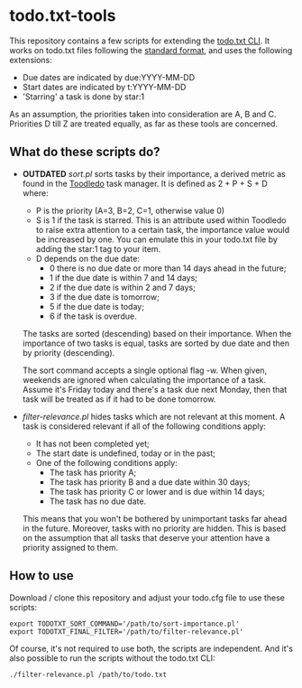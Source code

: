 todo.txt-tools
==============

This repository contains a few scripts for extending the [todo.txt CLI][1]. It
works on todo.txt files following the [standard format][3], and uses the
following extensions:

* Due dates are indicated by due:YYYY-MM-DD
* Start dates are indicated by t:YYYY-MM-DD
* 'Starring' a task is done by star:1

As an assumption, the priorities taken into consideration are A, B and C.
Priorities D till Z are treated equally, as far as these tools are concerned.

What do these scripts do?
-------------------------

* **OUTDATED** *sort.pl* sorts tasks by their importance, a derived metric as
  found in the [Toodledo][2] task manager. It is defined as 2 + P + S + D
  where:

    * P is the priority (A=3, B=2, C=1, otherwise value 0)
    * S is 1 if the task is starred. This is an attribute used within Toodledo
      to raise extra attention to a certain task, the importance value would be
      increased by one. You can emulate this in your todo.txt file by adding
      the star:1 tag to your item.
    * D depends on the due date:
        * 0 there is no due date or more than 14 days ahead in the future;
        * 1 if the due date is within 7 and 14 days;
        * 2 if the due date is within 2 and 7 days;
        * 3 if the due date is tomorrow;
        * 5 if the due date is today;
        * 6 if the task is overdue.

  The tasks are sorted (descending) based on their importance. When the
  importance of two tasks is equal, tasks are sorted by due date and then by
  priority (descending).

  The sort command accepts a single optional flag -w. When given, weekends are
  ignored when calculating the importance of a task. Assume it's Friday today
  and there's a task due next Monday, then that task will be treated as if it had
  to be done tomorrow.

* *filter-relevance.pl* hides tasks which are not relevant at this moment. A
  task is considered relevant if all of the following conditions apply:

    * It has not been completed yet;
    * The start date is undefined, today or in the past;
    * One of the following conditions apply:
        * The task has priority A;
        * The task has priority B and a due date within 30 days;
        * The task has priority C or lower and is due within 14 days;
        * The task has no due date.

    This means that you won't be bothered by unimportant tasks far ahead in the
    future. Moreover, tasks with no priority are hidden. This is based on the
    assumption that all tasks that deserve your attention have a priority
    assigned to them.

How to use
----------

Download / clone this repository and adjust your todo.cfg file to use these scripts:

    export TODOTXT_SORT_COMMAND='/path/to/sort-importance.pl'
    export TODOTXT_FINAL_FILTER='/path/to/filter-relevance.pl'

Of course, it's not required to use both, the scripts are independent. And it's
also possible to run the scripts without the todo.txt CLI:

    ./filter-relevance.pl /path/to/todo.txt

[1]: https://github.com/ginatrapani/todo.txt-cli
[2]: http://www.toodledo.com/info/help.php?sel=53
[3]: https://github.com/ginatrapani/todo.txt-cli/wiki/The-Todo.txt-Format
